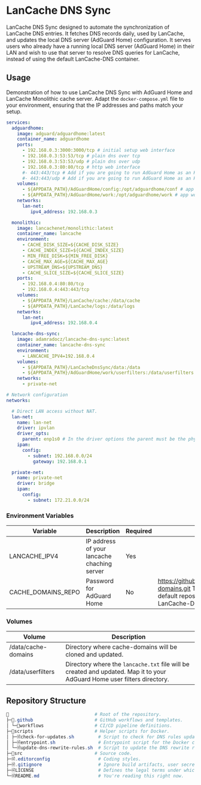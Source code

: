 ﻿# LanCache DNS Sync

LanCache DNS Sync designed to automate the synchronization of LanCache DNS entries. It fetches DNS records daily, used by LanCache, and updates the local DNS server (AdGuard Home) configuration.
It serves users who already have a running local DNS server (AdGuard Home) in their LAN and wish to use that server to resolve DNS queries for LanCache, instead of using the default LanCache-DNS container.

## Usage

Demonstration of how to use LanCache DNS Sync with AdGuard Home and LanCache Monolithic cache server. Adapt the `docker-compose.yml` file to your environment, ensuring that the IP addresses and paths match your setup.

```yaml
services:
  adguardhome:
    image: adguard/adguardhome:latest
    container_name: adguardhome
    ports:
      - 192.168.0.3:3000:3000/tcp # initial setup web interface
      - 192.168.0.3:53:53/tcp # plain dns over tcp
      - 192.168.0.3:53:53/udp # plain dns over udp
      - 192.168.0.3:80:80/tcp # http web interface
      #- 443:443/tcp # Add if you are going to run AdGuard Home as an HTTPS/DNS-over-HTTPS⁠ server.
      #- 443:443/udp # Add if you are going to run AdGuard Home as an HTTPS/DNS-over-HTTPS⁠ server.
    volumes:
      - ${APPDATA_PATH}/AdGuardHome/config:/opt/adguardhome/conf # app configuration
      - ${APPDATA_PATH}/AdGuardHome/work:/opt/adguardhome/work # app working directory
    networks:
      lan-net:
         ipv4_address: 192.168.0.3

  monolithic:
    image: lancachenet/monolithic:latest
    container_name: lancache
    environment:
      - CACHE_DISK_SIZE=${CACHE_DISK_SIZE}
      - CACHE_INDEX_SIZE=${CACHE_INDEX_SIZE}
      - MIN_FREE_DISK=${MIN_FREE_DISK}
      - CACHE_MAX_AGE=${CACHE_MAX_AGE}
      - UPSTREAM_DNS=${UPSTREAM_DNS}
      - CACHE_SLICE_SIZE=${CACHE_SLICE_SIZE}
    ports:
      - 192.168.0.4:80:80/tcp
      - 192.168.0.4:443:443/tcp
    volumes:
      - ${APPDATA_PATH}/LanCache/cache:/data/cache
      - ${APPDATA_PATH}/LanCache/logs:/data/logs
    networks:
      lan-net:
         ipv4_address: 192.168.0.4

  lancache-dns-sync:
    image: adamradocz/lancache-dns-sync:latest
    container_name: lancache-dns-sync
    environment:
      - LANCACHE_IPV4=192.168.0.4
    volumes:  
      - ${APPDATA_PATH}/LanCacheDnsSync/data:/data
      - ${APPDATA_PATH}/AdGuardHome/work/userfilters:/data/userfilters
    networks:
      - private-net

# Network configuration
networks:

  # Direct LAN access without NAT.
  lan-net:
    name: lan-net
    driver: ipvlan
    driver_opts:
      parent: enp1s0 # In the driver options the parent must be the physical interface.
    ipam:
      config:
        - subnet: 192.168.0.0/24
          gateway: 192.168.0.1

  private-net:
    name: private-net
    driver: bridge
    ipam:
      config:
        - subnet: 172.21.0.0/24
```

### Environment Variables
| Variable           | Description                                 | Required | Default         |
|--------------------|---------------------------------------------|----------|-----------------|
| LANCACHE_IPV4      | IP address of your lancache chaching server | Yes      |                 |
| CACHE_DOMAINS_REPO | Password for AdGuard Home                   | No       | https://github.com/uklans/cache-domains.git This is the same default repository used by LanCache-DNS. |

### Volumes
| Volume              | Description                                 |
|---------------------|---------------------------------------------|
| /data/cache-domains | Directory where cache-domains will be cloned and updated. |
| /data/userfilters   | Directory where the `lancache.txt` file will be created and updated. Map it to your AdGuard Home user filters directory. |

## Repository Structure
```powershell
📁                                # Root of the repository.
├─📁.github                       # GitHub workflows and templates.
│ └─📁workflows                   # CI/CD pipeline definitions.
├─📁scripts                       # Helper scripts for Docker.
│ ├─🗎check-for-updates.sh         # Script to check for DNS rules updates.
│ ├─🗎entrypoint.sh                # Entrypoint script for the Docker container.
│ └─🗎update-dns-rewrite-rules.sh  # Script to update the DNS rewrite rules using the LanCacheDnsRewriteGen.
├─📁src                           # Source code.
├─🗎.editorconfig                  # Coding styles.
├─🗎.gitignore                     # Ignore build artifacts, user secrets, etc.
├─🗎LICENSE                        # Defines the legal terms under which others can use, modify, and distribute the code.
└─🗎README.md                      # You're reading this right now.
```